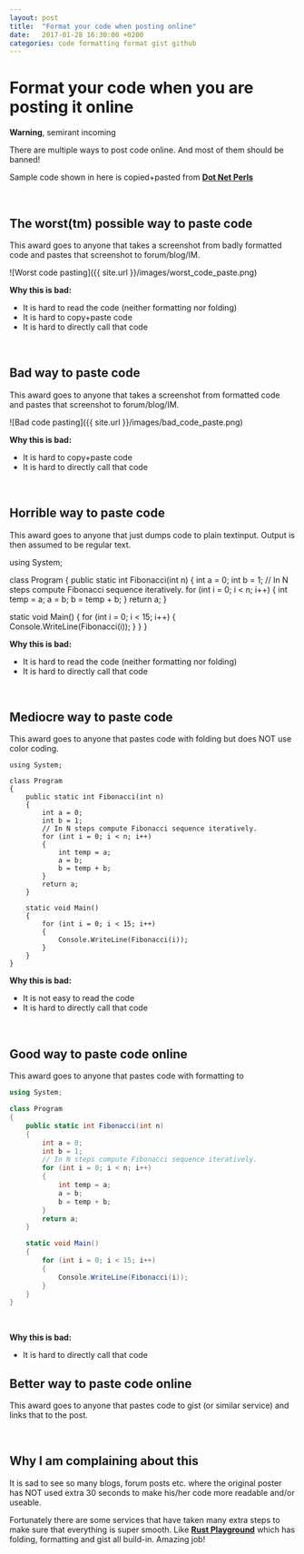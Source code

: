 ```yaml
---
layout: post
title:  "Format your code when posting online"
date:   2017-01-28 16:30:00 +0200
categories: code formatting format gist github
---
```

# Format your code when you are posting it online
**Warning**, semirant incoming

There are multiple ways to post code online. And most of them should be banned!

Sample code shown in here is copied+pasted from **[Dot Net Perls](https://www.dotnetperls.com/fibonacci)**

&nbsp;

## The worst(tm) possible way to paste code
This award goes to anyone that takes a screenshot from badly formatted code and pastes that screenshot to forum/blog/IM.

![Worst code pasting]({{ site.url }}/images/worst_code_paste.png)

**Why this is bad:**

* It is hard to read the code (neither formatting nor folding)
* It is hard to copy+paste code
* It is hard to directly call that code

&nbsp;

## Bad way to paste code
This award goes to anyone that takes a screenshot from formatted code and pastes that screenshot to forum/blog/IM.

![Bad code pasting]({{ site.url }}/images/bad_code_paste.png)

**Why this is bad:**

* It is hard to copy+paste code
* It is hard to directly call that code

&nbsp;

## Horrible way to paste code
This award goes to anyone that just dumps code to plain textinput. Output is then assumed to be regular text.

using System;

class Program
{
public static int Fibonacci(int n)
{
int a = 0;
int b = 1;
// In N steps compute Fibonacci sequence iteratively.
for (int i = 0; i < n; i++)
{
int temp = a;
a = b;
b = temp + b;
}
return a;
}

static void Main()
{
for (int i = 0; i < 15; i++)
{
Console.WriteLine(Fibonacci(i));
}
}
}

**Why this is bad:**

* It is hard to read the code (neither formatting nor folding)
* It is hard to directly call that code

&nbsp;

## Mediocre way to paste code
This award goes to anyone that pastes code with folding but does NOT use color coding.

```
using System;

class Program
{
    public static int Fibonacci(int n)
    {
        int a = 0;
        int b = 1;
        // In N steps compute Fibonacci sequence iteratively.
        for (int i = 0; i < n; i++)
        {
            int temp = a;
            a = b;
            b = temp + b;
        }
        return a;
    }

    static void Main()
    {
        for (int i = 0; i < 15; i++)
        {
            Console.WriteLine(Fibonacci(i));
        }
    }
}
```

**Why this is bad:**

* It is not easy to read the code
* It is hard to directly call that code

&nbsp;

## Good way to paste code online
This award goes to anyone that pastes code with formatting to 

```csharp
using System;

class Program
{
    public static int Fibonacci(int n)
    {
        int a = 0;
        int b = 1;
        // In N steps compute Fibonacci sequence iteratively.
        for (int i = 0; i < n; i++)
        {
            int temp = a;
            a = b;
            b = temp + b;
        }
        return a;
    }

    static void Main()
    {
        for (int i = 0; i < 15; i++)
        {
            Console.WriteLine(Fibonacci(i));
        }
    }
}
```

&nbsp;

**Why this is bad:**

* It is hard to directly call that code

## Better way to paste code online
This award goes to anyone that pastes code to gist (or similar service) and links that to the post.
<script src="https://gist.github.com/mcraiha/855bf8e36754a9af1ac8926660f258a1.js"></script>

&nbsp;

## Why I am complaining about this

It is sad to see so many blogs, forum posts etc. where the original poster has NOT used extra 30 seconds to make his/her code more readable and/or useable. 

Fortunately there are some services that have taken many extra steps to make sure that everything is super smooth. Like **[Rust Playground](http://play.integer32.com/)** which has folding, formatting and gist all build-in. Amazing job!  